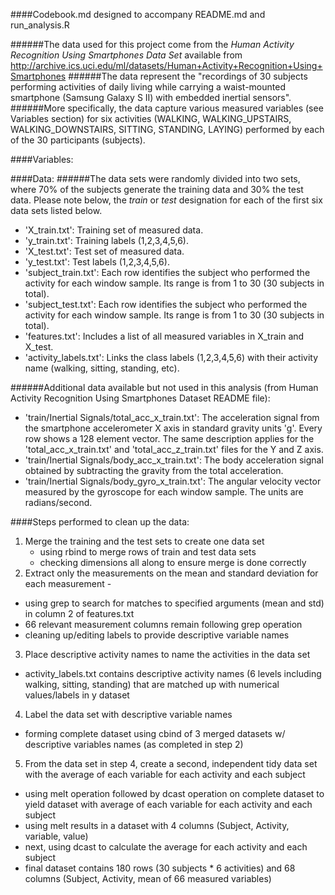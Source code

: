 ####Codebook.md designed to accompany README.md and run_analysis.R

######The data used for this project come from the *Human Activity Recognition Using Smartphones Data Set* available from http://archive.ics.uci.edu/ml/datasets/Human+Activity+Recognition+Using+Smartphones
######The data represent the "recordings of 30 subjects performing activities of daily living while carrying a waist-mounted smartphone (Samsung Galaxy S II) with embedded inertial sensors". 
######More specifically, the data capture various measured variables (see Variables section) for six activities (WALKING, WALKING_UPSTAIRS, WALKING_DOWNSTAIRS, SITTING, STANDING, LAYING) performed by each of the 30 participants (subjects). 

####Variables:




####Data:
######The data sets were randomly divided into two sets, where 70% of the subjects generate the training data and 30% the test data.  Please note below, the *train* or *test* designation for each of the first six data sets listed below.
- 'X_train.txt': Training set of measured data.
- 'y_train.txt': Training labels (1,2,3,4,5,6).
- 'X_test.txt': Test set of measured data.
- 'y_test.txt': Test labels (1,2,3,4,5,6).
- 'subject_train.txt': Each row identifies the subject who performed the activity for each window sample. Its range is from 1 to 30 (30 subjects in total). 
- 'subject_test.txt': Each row identifies the subject who performed the activity for each window sample. Its range is from 1 to 30 (30 subjects in total). 
- 'features.txt': Includes a list of all measured variables in X_train and X_test.
- 'activity_labels.txt': Links the class labels (1,2,3,4,5,6) with their activity name (walking, sitting, standing, etc).

######Additional data available but not used in this analysis (from Human Activity Recognition Using Smartphones Dataset README file):
- 'train/Inertial Signals/total_acc_x_train.txt': The acceleration signal from the smartphone accelerometer X axis in standard gravity units 'g'. Every row shows a 128 element vector. The same description applies for the 'total_acc_x_train.txt' and 'total_acc_z_train.txt' files for the Y and Z axis. 
- 'train/Inertial Signals/body_acc_x_train.txt': The body acceleration signal obtained by subtracting the gravity from the total acceleration. 
- 'train/Inertial Signals/body_gyro_x_train.txt': The angular velocity vector measured by the gyroscope for each window sample. The units are radians/second. 



####Steps performed to clean up the data:
1. Merge the training and the test sets to create one data set 
      - using rbind to merge rows of train and test data sets 
      - checking dimensions all along to ensure merge is done correctly
2. Extract only the measurements on the mean and standard deviation for each measurement - 
- using grep to search for matches to specified arguments (mean and std) in column 2 of features.txt
- 66 relevant measurement columns remain following grep operation 
- cleaning up/editing labels to provide descriptive variable names
3. Place descriptive activity names to name the activities in the data set 
- activity_labels.txt contains descriptive activity names (6 levels including walking, sitting, standing) that are matched up with numerical values/labels in y dataset
4. Label the data set with descriptive variable names 
- forming complete dataset using cbind of 3 merged datasets w/ descriptive variables names (as completed in step 2)
5. From the data set in step 4, create a second, independent tidy data set with the average of each variable for each activity and each subject 
- using melt operation followed by dcast operation on complete dataset to yield dataset with average of each variable for each activity and each subject
- using melt results in a dataset with 4 columns (Subject, Activity, variable, value)
- next, using dcast to calculate the average for each activity and each subject
- final dataset contains 180 rows (30 subjects * 6 activities) and 68 columns (Subject, Activity, mean of 66 measured variables)

